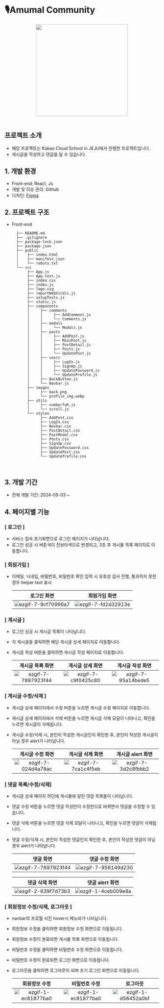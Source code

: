 # 🎙️Amumal Community

<div align="center">
  <img src="https://github.com/100-hours-a-week/5-erica-express-all/assets/81230764/d6a99652-7099-4ed4-bfba-974b762875b2" style="width: 300px; margin:auto;"/>
</div>
<br/>

## 프로젝트 소개

- 해당 프로젝트는 Kakao Cloud School in JEJU에서 진행한 프로젝트입니다.
- 게시글을 작성하고 댓글을 달 수 있습니다.
  <br/>

## 1. 개발 환경

- Front-end: React, Js
- 개발 및 이슈 관리: Github
- 디자인: [Figma](https://www.figma.com/file/uzVLRNRe4ocdIjr7xegIuf/%EA%B5%90%EC%9E%AC%EC%9A%A9-%EC%BB%A4%EB%AE%A4%EB%8B%88%ED%8B%B0-%EC%9B%B9?type=design&node-id=670-761&mode=design&t=SrSse8WnMccf06Nw-0)
  <br/>

## 2. 프로젝트 구조

- Front-end
  ```
    ├── README.md
    ├── .gitignore
    ├── package-lock.json
    ├── package.json
    ├── public
    │    ├── index.html
    │    ├── manifest.json
    │    └── robots.txt
    └── src
         ├── App.js
         ├── App.test.js
         ├── index.css
         ├── index.js
         ├── logo.svg
         ├── reportWebVitals.js
         ├── setupTests.js
         ├── static.js
         ├── components
         │     ├── comments
         │     │     ├── AddComment.js
         │     │     └── Comments.js
         │     ├── modals
         │     │     └── Modals.js
         │     ├── posts
         │     │     ├── AddPost.js
         │     │     ├── MiniPost.js
         │     │     ├── PostDetail.js
         │     │     ├── Posts.js
         │     │     └── UpdatePost.js
         │     ├── users
         │     │     ├── LogIn.js
         │     │     ├── SignUp.js
         │     │     ├── UpdatePassword.js
         │     │     └── UpdateProfile.js
         │     ├── BackButton.js
         │     └── Navbar.js
         ├── images
         │     ├── back.png
         │     └── profile_img.webp
         ├── utils
         │     ├── numberToK.js
         │     └── scroll.js
         └── styles
               ├── AddPost.css
               ├── LogIn.css
               ├── Navbar.css
               ├── PostDetail.css
               ├── PostModal.css
               ├── Posts.css
               ├── SignUp.css
               ├── UpdatePassword.css
               ├── UpdatePost.css
               └── UpdateProfile.css
  ```
  <br/>

## 3. 개발 기간

- 전체 개발 기간: 2024-05-03 ~
  <br/>

## 4. 페이지별 기능

### [ 로그인 ]

- 서비스 접속 초기화면으로 로그인 페이지가 나타납니다.
- 로그인 성공 시 버튼색이 진보라색으로 변경되고, 3초 후 게시물 목록 페이지로 이동합니다.

### [ 회원가입 ]

- 이메일, 닉네임, 비밀번호, 비밀번호 확인 입력 시 유효성 검사 진행, 통과하지 못한 경우 helper text 표시

  |                                                             로그인 화면                                                             |                                                            회원가입 화면                                                            |
  | :---------------------------------------------------------------------------------------------------------------------------------: | :---------------------------------------------------------------------------------------------------------------------------------: |
  | ![ezgif-7-9cf70996a7](https://github.com/100-hours-a-week/5-erica-express-all/assets/81230764/5cffbb87-102c-42f9-9086-e33cd5494af5) | ![ezgif-7-fd2d32913e](https://github.com/100-hours-a-week/5-erica-express-all/assets/81230764/76367ca3-b0ed-4c5c-8cb7-dde981e17f90) |

### [ 게시글 ]

- 로그인 성공 시 게시글 목록이 나타납니다.
- 각 게시글을 클릭하면 해당 게시글 상세 페이지로 이동합니다.
- 게시글 작성 버튼을 클릭하면 게시글 작성 페이지로 이동합니다.

  |                                                          게시글 목록 화면                                                           |                                                          게시글 상세 화면                                                           |                                                          게시글 작성 화면                                                           |
  | :---------------------------------------------------------------------------------------------------------------------------------: | :---------------------------------------------------------------------------------------------------------------------------------: | :---------------------------------------------------------------------------------------------------------------------------------: |
  | ![ezgif-7-7897923f44](https://github.com/100-hours-a-week/5-erica-express-all/assets/81230764/db02d6d2-4be3-4075-a61c-54f175096103) | ![ezgif-7-c9f0425c80](https://github.com/100-hours-a-week/5-erica-express-all/assets/81230764/cf3e5f43-09b3-45f2-bec1-6b999de6b568) | ![ezgif-7-95a14bede5](https://github.com/100-hours-a-week/5-erica-express-all/assets/81230764/89cc7736-f53e-436f-bc93-2ee2d85a8263) |

### [ 게시글 수정/삭제 ]

- 게시글 상세 페이지에서 수정 버튼을 누르면 게시글 수정 페이지로 이동합니다.
- 게시글 상세 페이지에서 삭제 버튼을 누르면 게시글 삭제 모달이 나타나고, 확인을 누르면 게시글이 삭제됩니다.
- 게시글 수정/삭제 시, 본인이 작성한 게시글인지 확인한 후, 본인이 작성한 게시글이 아닐 경우 alert가 나타납니다.

  |                                                          게시글 수정 화면                                                           |                                                          게시글 삭제 화면                                                           |                                                          게시글 alert 화면                                                          |
  | :---------------------------------------------------------------------------------------------------------------------------------: | :---------------------------------------------------------------------------------------------------------------------------------: | :---------------------------------------------------------------------------------------------------------------------------------: |
  | ![ezgif-7-024d4a78ac](https://github.com/100-hours-a-week/5-erica-express-all/assets/81230764/affa0d60-746e-4422-bb8c-c4f0308d4e88) | ![ezgif-7-7ca1c4f5eb](https://github.com/100-hours-a-week/5-erica-express-all/assets/81230764/1a8461de-20e6-4d06-b35d-acbf51e2cb1a) | ![ezgif-7-3d2c8fbbb2](https://github.com/100-hours-a-week/5-erica-express-all/assets/81230764/674f1285-a095-4888-a4c3-cdcd67b1bd8e) |

### [ 댓글 목록/수정/삭제]

- 게시글 상세 페이지 하단에 게시물에 달린 댓글 목록들이 나타납니다.
- 댓글 수정 버튼을 누르면 댓글 작성란이 수정란으로 바뀌면서 댓글을 수정할 수 있습니다.
- 댓글 삭제 버튼을 누르면 댓글 삭제 모달이 나타나고, 확인을 누르면 댓글이 삭제됩니다.
- 댓글 수정/삭제 시, 본인이 작성한 댓글인지 확인한 후, 본인이 작성한 댓글이 아닐 경우 alert가 나타납니다.

  |                                                              댓글 화면                                                              |                                                           댓글 수정 화면                                                            |
  | :---------------------------------------------------------------------------------------------------------------------------------: | :---------------------------------------------------------------------------------------------------------------------------------: |
  | ![ezgif-7-7897923f44](https://github.com/100-hours-a-week/5-erica-express-all/assets/81230764/4032e40e-8978-4b06-a8ef-334a0fbd4072) | ![ezgif-7-956149d230](https://github.com/100-hours-a-week/5-erica-express-all/assets/81230764/234c92ec-7496-4146-8547-2f81158f035e) |

  |                                                           댓글 삭제 화면                                                            |                                                           댓글 alert 화면                                                           |
  | :---------------------------------------------------------------------------------------------------------------------------------: | :---------------------------------------------------------------------------------------------------------------------------------: |
  | ![ezgif-2-639f7d73b3](https://github.com/100-hours-a-week/5-erica-express-all/assets/81230764/0e4689a0-bf6f-4135-b80d-c9d74602a10b) | ![ezgif-1-4ceb009e8a](https://github.com/100-hours-a-week/5-erica-express-all/assets/81230764/69a7ca44-36ed-4c9d-bda9-50fcc4477bec) |

### [ 회원정보 수정/삭제, 로그아웃 ]

- navbar의 프로필 사진 hover시 메뉴바가 나타납니다.
- 회원정보 수정을 클릭하면 회원정보 수정 화면으로 이동됩니다.
- 회원정보 수정이 완료되면 게시물 목록 화면으로 이동됩니다.
- 비밀번호 수정을 클릭하면 비밀번호 수정 화면으로 이동됩니다.
- 비밀번호 수정이 완료되면 로그인 화면으로 이동됩니다.
- 로그아웃을 클릭하면 로그아웃이 되며 초기 로그인 화면으로 이동됩니다.

  |                                                            회원정보 수정                                                            |                                                            비밀번호 수정                                                            |                                                              로그아웃                                                               |
  | :---------------------------------------------------------------------------------------------------------------------------------: | :---------------------------------------------------------------------------------------------------------------------------------: | :---------------------------------------------------------------------------------------------------------------------------------: |
  | ![ezgif-1-ec81877ba0](https://github.com/100-hours-a-week/5-erica-express-all/assets/81230764/7656b522-f7bb-43b5-860c-9380156e4e86) | ![ezgif-1-ec81877ba0](https://github.com/100-hours-a-week/5-erica-express-all/assets/81230764/689893ec-6bf7-4191-aa81-450e792962db) | ![ezgif-1-d56452a0bf](https://github.com/100-hours-a-week/5-erica-express-all/assets/81230764/e6910ec7-4d85-4355-b58b-56256e0d7c72) |
